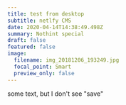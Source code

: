 ```yaml
---
title: test from desktop
subtitle: netlfy CMS
date: 2020-04-14T14:38:49.498Z
summary: Nothint special
draft: false
featured: false
image:
  filename: img_20181206_193249.jpg
  focal_point: Smart
  preview_only: false
---
```

some text, but I don't see "save"
